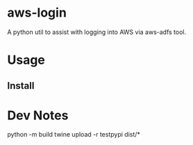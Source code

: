 # aws-login
A python util to assist with logging into AWS via aws-adfs tool.



# Usage
## Install





# Dev Notes
python -m build 
twine upload -r testpypi dist/*